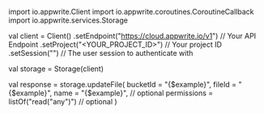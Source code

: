 import io.appwrite.Client
import io.appwrite.coroutines.CoroutineCallback
import io.appwrite.services.Storage

val client = Client()
    .setEndpoint("https://cloud.appwrite.io/v1") // Your API Endpoint
    .setProject("<YOUR_PROJECT_ID>") // Your project ID
    .setSession("") // The user session to authenticate with

val storage = Storage(client)

val response = storage.updateFile(
    bucketId = "{$example}",
    fileId = "{$example}",
    name = "{$example}", // optional
    permissions = listOf("read("any")") // optional
)
